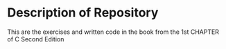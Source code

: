 # Description of Repository

This are the exercises and written code in the book from the 1st CHAPTER of C Second Edition
